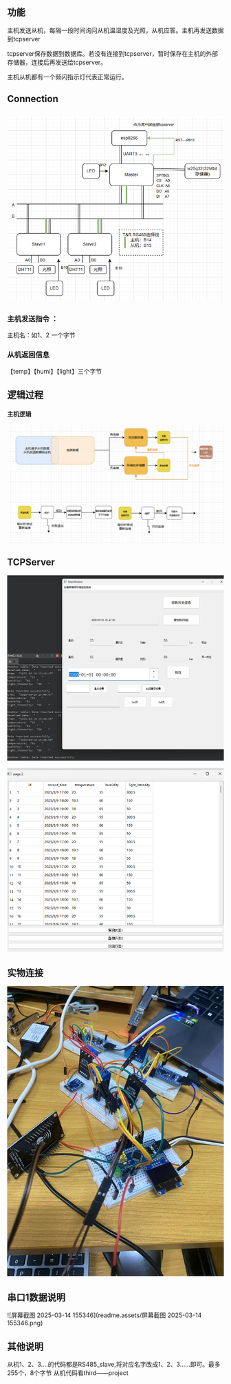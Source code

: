 ## 功能

主机发送从机，每隔一段时间询问从机温湿度及光照，从机应答。主机再发送数据到tcpserver

tcpserver保存数据到数据库。若没有连接到tcpserver，暂时保存在主机的外部存储器，连接后再发送给tcpserver。

主机从机都有一个频闪指示灯代表正常运行。

## Connection

## ![image-20250314144332574](readme.assets/image-20250314144332574.png)

### 主机发送指令 ：

主机名：如1、2 一个字节

### 从机返回信息

【temp】【humi】【light】三个字节

## 逻辑过程

#### 主机逻辑

![image-20250314144624331](readme.assets/image-20250314144624331.png)

## TCPServer

![abc](readme.assets/abc.png)

![image-20250310160702313](readme.assets/image-20250310160702313.png)

## 实物连接

![image-20250314144458985](readme.assets/image-20250314144458985.png)

## 串口1数据说明

![屏幕截图 2025-03-14 155346](readme.assets/屏幕截图 2025-03-14 155346.png)

## 其他说明

从机1、2、3....的代码都是RS485_slave,将对应名字改成1、2、3......即可。最多255个，8个字节
从机代码看third——project

